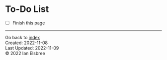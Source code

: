 # To-Do List

- [ ] Finish this page

---
Go back to [index]  
Created: 2022-11-08  
Last Updated: 2022-11-09  
© 2022 Ian Elsbree  

[index]: index "Home Page"
